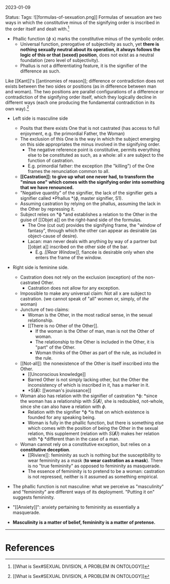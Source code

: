 2023-01-09

Status: 
Tags: 
![[formulas-of-sexuation.png]]
Formulas of sexuation are two ways in which the constitutive minus of the signifying order is inscribed in the order itself and dealt with.[^1]
* Phallic function (*ϕ* x) marks the constitutive minus of the symbolic order.
	* Universal function, prerogative of subjectivity as such, yet **there is nothing sexually neutral about its operation, it always follows the logic of this or that (sexed) position**, does not exist as a neutral foundation (zero level of subjectivity).
	* Phallus is not a differentiating feature, it is the signifier of the difference as such.

Like [[Kant]]'s [[antinomies of reason]]; difference or contradiction does not exists between the two sides or positions (as in difference between man and woman). The two positions are parallel configurations of a difference or contradiction of the signifying order itself, which they logically decline in different ways (each one producing the fundamental contradiction in its own way).[^1]

* Left side is masculine side
    * Posits that there exists One that is not castrated (has access to full enjoyment, e.g. the primordial Father, the Woman)
    * The exclusion of this One is the way in which the subject emerging on this side appropriates the minus involved in the signifying order.
        * The negative reference point is constitutive, permits everything else to be constituted as such, as a whole: all x are subject to the function of castration.
        * E.g. primordial father: the exception (the "killing") of the One frames the renunciation common to all.
    * **[[Castration]]: to give up what one never had, to transform the "minus one" which comes with the signifying order into something that we have renounced.**
	 * "Negative quantity" of the signifier, the lack of the signifier gets a signifier called *Phallus *(*ϕ*, master signifier, S1).
	 * Assuming castration by relying on the phallus, assuming the lack in the Other by repressing it.
    * Subject relies on *ϕ *and establishes a relation to the Other in the guise of [[Objet a]] on the right-hand side of the formulas.
        * The One (cut out) provides the signifying frame, the "window of fantasy", through which the other can appear as desirable (as object-cause of desire).
        * Lacan: man never deals with anything by way of a partner but [[objet a]] inscribed on the other side of the bar.
            * E.g. *[[Rear Window]]*, fiancée is desirable only when she enters the frame of the window.
* Right side is feminine side.
    * Castration does not rely on the exclusion (exception) of the non-castrated Other.
	    * Castration does not allow for any exception.
    * Impossible to make any universal claim: Not all x are subject to castration. (we cannot speak of "all" women or, simply, of *the* woman)
    * Juncture of two claims:
        * Woman is the Other, in the most radical sense, in the sexual relationship.
        * [[There is no Other of the Other]].
            * If the woman is the Other of man, man is not the Other of woman.
            * The relationship to the Other is included in the Other, it is "part" of the Other.
		    * Woman thinks of the Other as part of the rule, as included in the rule.
    * [[Not-all]]: the nonexistence of the Other is itself inscribed into the Other.
        * [[Unconscious knowledge]]
        * Barred Other is not simply lacking other, but the Other the inconsistency of which is inscribed in it, has a marker in it.
        * *S(Ⱥ): [[woman's jouissance]]
    * Woman also has relation with the signifier of castration *ϕ: *since the woman has a relationship with *S(Ⱥ)*, she is redoubled, not-whole, since she can also have a relation with *ϕ.*
        * Relation with the signifier *ϕ *is that on which existence is founded for any speaking being.
        * Woman is fully in the phallic function, but there is something else which comes with the position of being the Other in the sexual relation, this supplement (relation with *S(Ⱥ)*) makes her relation with *ϕ *different than in the case of a man.
    * Woman cannot rely on a constitutive exception, but relies on a **constitutive deception**.
         * [[Riviere]]: femininity as such is nothing but the susceptibility to wear femininity as a mask (**to wear castration as a mask**). There is no "true femininity" as opposed to femininity as masquerade.
        * The essence of femininity is to pretend to be a woman: castration is not repressed, neither is it assumed as something empirical.

* The phallic function is not masculine: what we perceive as "masculinity" and "femininity" are different ways of its deployment. "Putting it on" suggests femininity.

* "[[Anxiety]]": anxiety pertaining to femininity as essentially a masquerade.
* **Masculinity is a matter of belief, femininity is a matter of pretense.**

---
# References

[^1]: [[What is Sex#SEXUAL DIVISION, A PROBLEM IN ONTOLOGY]]
